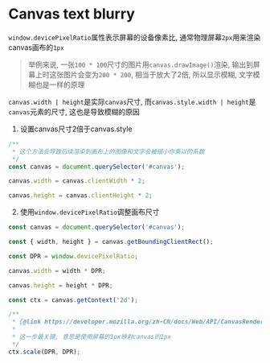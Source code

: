 # Canvas text blurry

`window.devicePixelRatio`属性表示屏幕的设备像素比, 通常物理屏幕`2px`用来渲染canvas画布的`1px`

> 举例来说, 一张`100 * 100`尺寸的图片用`canvas.drawImage()`渲染, 输出到屏幕上时这张图片会变为`200 * 200`, 相当于放大了2倍, 所以显示模糊, 文字模糊也是一样的原理

`canvas.width | height`是实际`canvas`尺寸, 而`canvas.style.width | height`是`canvas`元素的尺寸, 这也是导致模糊的原因

1. 设置canvas尺寸2倍于canvas.style

```javascript
/**
 * 这个方法会导致后续渲染到画布上的图像和文字会被缩小你乘以的系数
 */
const canvas = document.querySelector('#canvas');

canvas.width = canvas.clientWidth * 2;

canvas.height = canvas.clientHeight * 2;
```

2. 使用`window.devicePixelRatio`调整画布尺寸

```javascript
const canvas = document.querySelector('#canvas');

const { width, height } = canvas.getBoundingClientRect();

const DPR = window.devicePixelRatio;

canvas.width = width * DPR;

canvas.height = height * DPR;

const ctx = canvas.getContext('2d');

/**
 * {@link https://developer.mozilla.org/zh-CN/docs/Web/API/CanvasRenderingContext2D/scale | MDN}
 * 
 * 这一步最关键, 意思是使用屏幕的1px映射canvas的1px
 */
ctx.scale(DPR, DPR);
```
